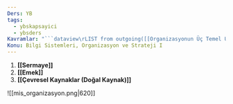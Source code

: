 ```yaml
---
Ders: YB
tags:
  - ybskapsayici
  - ybsders
Kavramlar: "```dataview\rLIST from outgoing([[Organizasyonun Üç Temel Unsuru]])\r```"
Konu: Bilgi Sistemleri, Organizasyon ve Strateji I
---
```

1. **[[Sermaye]]**
2. **[[Emek]]**
3. **[[Çevresel Kaynaklar (Doğal Kaynak)]]**


![[mis_organizasyon.png|620]]
